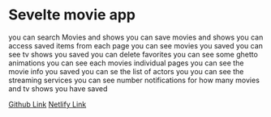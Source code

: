 # Sevelte movie app
you can search Movies and shows
you can save movies and shows
you can access saved items from each page
you can see movies you saved 
you can see tv shows you saved 
you can delete favorites
you can see some ghetto animations 
you can see each movies individual pages 
you can see the movie info you saved 
you can se the list of actors you
you can see the streaming services 
you can see number notifications for how many movies and tv shows you have saved


[Github Link](https://github.com/BriNelson/svelete-movie-app)
[Netlify Link](https://mellow-nougat-25f4a4.netlify.app/movies)
